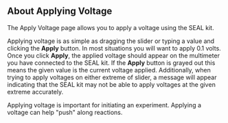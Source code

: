 <h2>About Applying Voltage</h2>
<p>The Apply Voltage page allows you to apply a voltage using the SEAL kit.</p>

<p>Applying voltage is as simple as dragging the slider or typing a value and clicking the <b>Apply</b> button.  In most situations you will want to apply 0.1 volts.  Once you click <b>Apply</b>, the applied voltage should appear on the multimeter you have connected to the SEAL kit.  If the <b>Apply</b> button is grayed out this means the given value is the current voltage applied.  Additionally, when trying to apply voltages on either extreme of slider, a message will appear indicating that the SEAL kit may not be able to apply voltages at the given extreme accurately.</p>

<p>Applying voltage is important for initiating an experiment. Applying a voltage can help "push" along reactions.</p>
<!-- If possible elaborate more on this, don't really know what I'm talking about -->
